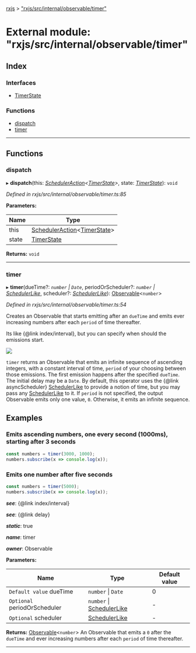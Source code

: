 [rxjs](../README.md) > ["rxjs/src/internal/observable/timer"](../modules/_rxjs_src_internal_observable_timer_.md)

# External module: "rxjs/src/internal/observable/timer"

## Index

### Interfaces

* [TimerState](../interfaces/_rxjs_src_internal_observable_timer_.timerstate.md)

### Functions

* [dispatch](_rxjs_src_internal_observable_timer_.md#dispatch)
* [timer](_rxjs_src_internal_observable_timer_.md#timer)

---

## Functions

<a id="dispatch"></a>

###  dispatch

▸ **dispatch**(this: *[SchedulerAction](../interfaces/_rxjs_src_internal_types_.scheduleraction.md)<[TimerState](../interfaces/_rxjs_src_internal_observable_timer_.timerstate.md)>*, state: *[TimerState](../interfaces/_rxjs_src_internal_observable_timer_.timerstate.md)*): `void`

*Defined in rxjs/src/internal/observable/timer.ts:85*

**Parameters:**

| Name | Type |
| ------ | ------ |
| this | [SchedulerAction](../interfaces/_rxjs_src_internal_types_.scheduleraction.md)<[TimerState](../interfaces/_rxjs_src_internal_observable_timer_.timerstate.md)> |
| state | [TimerState](../interfaces/_rxjs_src_internal_observable_timer_.timerstate.md) |

**Returns:** `void`

___
<a id="timer"></a>

###  timer

▸ **timer**(dueTime?: *`number` \| `Date`*, periodOrScheduler?: *`number` \| [SchedulerLike](../interfaces/_rxjs_src_internal_types_.schedulerlike.md)*, scheduler?: *[SchedulerLike](../interfaces/_rxjs_src_internal_types_.schedulerlike.md)*): [Observable](../classes/_rxjs_src_internal_observable_.observable.md)<`number`>

*Defined in rxjs/src/internal/observable/timer.ts:54*

Creates an Observable that starts emitting after an `dueTime` and emits ever increasing numbers after each `period` of time thereafter.

Its like {@link index/interval}, but you can specify when should the emissions start.

![](timer.png)

`timer` returns an Observable that emits an infinite sequence of ascending integers, with a constant interval of time, `period` of your choosing between those emissions. The first emission happens after the specified `dueTime`. The initial delay may be a `Date`. By default, this operator uses the {@link asyncScheduler} [SchedulerLike](../interfaces/_rxjs_src_internal_types_.schedulerlike.md) to provide a notion of time, but you may pass any [SchedulerLike](../interfaces/_rxjs_src_internal_types_.schedulerlike.md) to it. If `period` is not specified, the output Observable emits only one value, `0`. Otherwise, it emits an infinite sequence.

Examples
--------

### Emits ascending numbers, one every second (1000ms), starting after 3 seconds

```javascript
const numbers = timer(3000, 1000);
numbers.subscribe(x => console.log(x));
```

### Emits one number after five seconds

```javascript
const numbers = timer(5000);
numbers.subscribe(x => console.log(x));
```

*__see__*: {@link index/interval}

*__see__*: {@link delay}

*__static__*: true

*__name__*: timer

*__owner__*: Observable

**Parameters:**

| Name | Type | Default value |
| ------ | ------ | ------ |
| `Default value` dueTime | `number` \| `Date` | 0 |
| `Optional` periodOrScheduler | `number` \| [SchedulerLike](../interfaces/_rxjs_src_internal_types_.schedulerlike.md) | - |
| `Optional` scheduler | [SchedulerLike](../interfaces/_rxjs_src_internal_types_.schedulerlike.md) | - |

**Returns:** [Observable](../classes/_rxjs_src_internal_observable_.observable.md)<`number`>
An Observable that emits a `0` after the
`dueTime` and ever increasing numbers after each `period` of time
thereafter.

___

